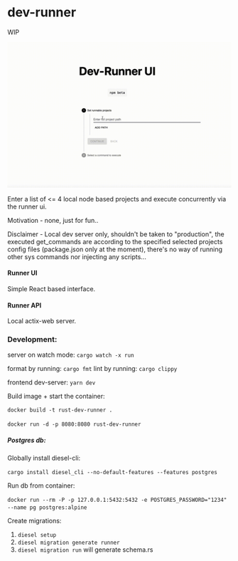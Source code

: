 # dev-runner 

WIP

![](dev-runner.gif)


Enter a list of <= 4 local node based projects and execute concurrently via the runner ui.

Motivation - none, just for fun.. 

Disclaimer - Local dev server only, shouldn't be taken to "production", the executed get_commands
are according to the specified selected projects config files (package.json only at the moment), there's no way of running other sys commands nor injecting any scripts...

#### Runner UI 
Simple React based interface. 

#### Runner API
Local actix-web server.


### Development: 

server on watch mode: ``cargo watch -x run``

format by running: `cargo fmt`
lint by running: `cargo clippy`

frontend dev-server: ``yarn dev``

Build image + start the container: 
```shell
docker build -t rust-dev-runner .

docker run -d -p 8080:8080 rust-dev-runner
```

##### Postgres db:

Globally install diesel-cli:

``cargo install diesel_cli --no-default-features --features postgres``

Run db from container:

``docker run --rm -P -p 127.0.0.1:5432:5432 -e POSTGRES_PASSWORD="1234" --name pg postgres:alpine
``

Create migrations: 
1. `` diesel setup   ``
2. ``diesel migration generate runner``
3. ``diesel migration run`` will generate schema.rs 